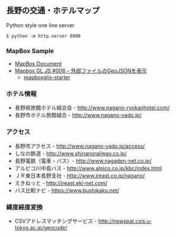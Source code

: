 長野の交通・ホテルマップ
----

Python style one line server
```
$ python -m http.server 8000
```

### MapBox Sample
* [MapBox Document](https://docs.mapbox.com/jp/)
* [Mapbox GL JS #008 – 外部ファイルのGeoJSONを表示](https://day-journal.com/memo/mapboxgljs-008/)
    * [mapboxgljs-starter](https://github.com/dayjournal/mapboxgljs-starter)

### ホテル情報
* 長野県旅館ホテル組合会 - http://www.nagano-ryokanhotel.com/
* 長野市ホテル旅館組合 - http://www.nagano-yado.jp/

### アクセス
* 長野市アクセス - http://www.nagano-yado.jp/access/
* しなの鉄道 - http://www.shinanorailway.co.jp/
* 長野電鉄（電車・バス）- http://www.nagaden-net.co.jp/
* アルピコ川中島バス - http://www.alpico.co.jp/kbc/index.html
* ＪＲ東日本長野支社 - http://www.jreast.co.jp/nagano/
* えきねっと - http://jreast.eki-net.com/
* バス比較ナビ - https://www.bushikaku.net/

### 緯度経度変換
* CSVアドレスマッチングサービス - http://newspat.csis.u-tokyo.ac.jp/geocode/